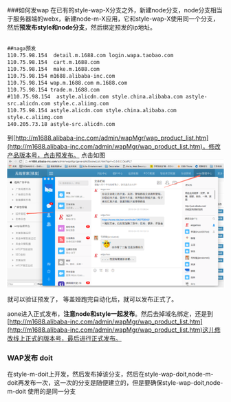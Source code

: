 ###如何发wap
在已有的style-wap-X分支之外，新建node分支，node分支相当于服务器端的webx，新建node-m-X应用，它和style-wap-X使用同一个分支，然后**预发布style和node分支**，然后绑定预发的ip地址。

```

##naga预发
110.75.98.154  detail.m.1688.com login.wapa.taobao.com
110.75.98.154  cart.m.1688.com
110.75.98.154  make.m.1688.com
110.75.98.154 m1688.alibaba-inc.com
110.75.98.154 wap.m.1688.com m.1688.com
110.75.98.154 trade.m.1688.com 
#110.75.98.154  astyle.alicdn.com style.china.alibaba.com astyle-src.alicdn.com style.c.aliimg.com 
110.75.98.154 astyle.alicdn.com style.china.alibaba.com style.c.aliimg.com 
140.205.73.18 astyle-src.alicdn.com

```

到[http://m1688.alibaba-inc.com/admin/wapMgr/wap_product_list.htm](http://m1688.alibaba-inc.com/admin/wapMgr/wap_product_list.htm)，修改产品版本号，点击预发布。
点击如图![](../../img/425.png)

就可以验证预发了，
等盖娅跑完自动化后，就可以发布正式了。

aone进入正式发布，**注意node和style一起发布**。然后去掉域名绑定，还是到[http://m1688.alibaba-inc.com/admin/wapMgr/wap_product_list.htm](http://m1688.alibaba-inc.com/admin/wapMgr/wap_product_list.htm)这儿修改线上正式的版本号，最后进行正式发布。

### WAP发布 doit 
在style-m-doit上开发，然后发布掉该分支，然后在style-wap-doit,node-m-doit再发布一次，这一次的分支是随便建立的，但是要确保style-wap-doit,node-m-doit 使用的是同一分支